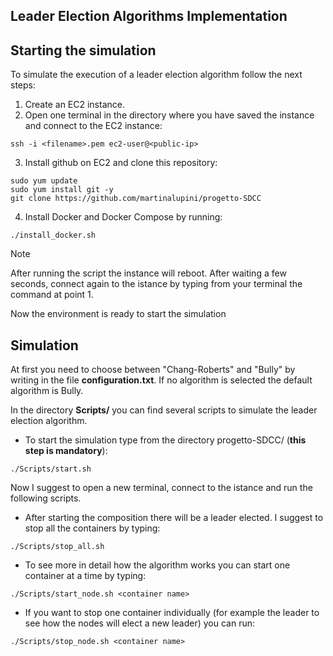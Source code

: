 ## Leader Election Algorithms Implementation

## Starting the simulation

To simulate the execution of a leader election algorithm follow the next steps:

1. Create an EC2 instance.
2. Open one terminal in the directory where you have saved the instance and connect to the EC2 instance:
```
ssh -i <filename>.pem ec2-user@<public-ip>
```
3. Install github on EC2 and clone this repository:
```
sudo yum update
sudo yum install git -y
git clone https://github.com/martinalupini/progetto-SDCC
```
4. Install Docker and Docker Compose by running:
```
./install_docker.sh
```
> [!NOTE]
> After running the script the instance will reboot. After waiting a few seconds, connect again to the istance by typing from your terminal the command at point 1.

Now the environment is ready to start the simulation

## Simulation

At first you need to choose between "Chang-Roberts" and "Bully" by writing in the file **configuration.txt**. If no algorithm is selected the default algorithm is Bully.

In the directory **Scripts/** you can find several scripts to simulate the leader election algorithm.
- To start the simulation type from the directory progetto-SDCC/ (**this step is mandatory**):
```
./Scripts/start.sh
```

Now I suggest to open a new terminal, connect to the istance and run the following scripts.

- After starting the composition there will be a leader elected. I suggest to stop all the containers by typing:
```
./Scripts/stop_all.sh
```
- To see more in detail how the algorithm works you can start one container at a time by typing:
```
./Scripts/start_node.sh <container name>
```
- If you want to stop one container individually (for example the leader to see how the nodes will elect a new leader) you can run:
```
./Scripts/stop_node.sh <container name>
```



